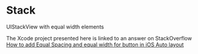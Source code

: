 # Stack
UIStackView with equal width elements

The Xcode project presented here is linked to an answer on StackOverflow [How to add Equal Spacing and equal width for button in iOS Auto layout](http://stackoverflow.com/a/32864864/1966109)
